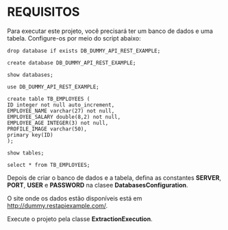 # REQUISITOS

Para executar este projeto, você precisará ter um banco de dados e uma tabela. Configure-os por meio do script abaixo:

```
drop database if exists DB_DUMMY_API_REST_EXAMPLE;

create database DB_DUMMY_API_REST_EXAMPLE;

show databases;

use DB_DUMMY_API_REST_EXAMPLE;

create table TB_EMPLOYEES (
ID integer not null auto_increment,
EMPLOYEE_NAME varchar(27) not null,
EMPLOYEE_SALARY double(8,2) not null,
EMPLOYEE_AGE INTEGER(3) not null,
PROFILE_IMAGE varchar(50),
primary key(ID)
);

show tables;

select * from TB_EMPLOYEES;
```

Depois de criar o banco de dados e a tabela, defina as constantes **SERVER**, **PORT**, **USER** e **PASSWORD** na clasee 
**DatabasesConfiguration**.

O site onde os dados estão disponíveis está em http://dummy.restapiexample.com/.

Execute o projeto pela classe **ExtractionExecution**.